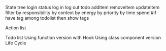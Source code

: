 State tree
	login status
		log in
		log out
	todo
		addItem
		removeItem
		updateItem
	filter
		by responsibility
		by context
		by energy
		by priority
		by time spend
		#if have tag among todolist then show tags

Action list	
	

Todo list
	Using function version with Hook
	Using class component version Life Cycle

